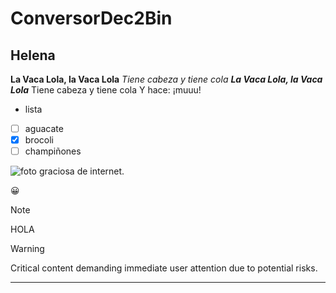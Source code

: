 # ConversorDec2Bin
## Helena

**La Vaca Lola, la Vaca Lola**
_Tiene cabeza y tiene cola_
***La Vaca Lola, la Vaca Lola***
Tiene cabeza y tiene cola
Y hace: ¡muuu!

- lista
- [ ] aguacate
- [x] brocoli
- [ ] champiñones

![foto graciosa de internet.](https://myoctocat.com/assets/images/base-octocat.svg)

:grinning:

>[!NOTE]
>HOLA

> [!WARNING]
> Critical content demanding immediate user attention due to potential risks.

<!-- This content will not appear in the rendered Markdown -->

---
